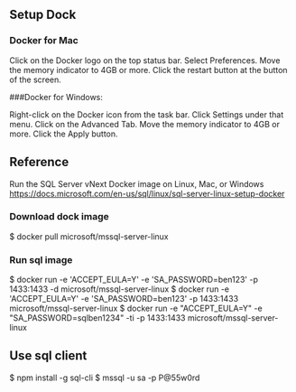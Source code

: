 ##

## Setup Dock
### Docker for Mac

Click on the Docker logo on the top status bar.
Select Preferences.
Move the memory indicator to 4GB or more.
Click the restart button at the button of the screen.

###Docker for Windows:

Right-click on the Docker icon from the task bar.
Click Settings under that menu.
Click on the Advanced Tab.
Move the memory indicator to 4GB or more.
Click the Apply button.


## Reference
Run the SQL Server vNext Docker image on Linux, Mac, or Windows
https://docs.microsoft.com/en-us/sql/linux/sql-server-linux-setup-docker

### Download dock image
$ docker pull microsoft/mssql-server-linux

### Run sql image
$ docker run -e 'ACCEPT_EULA=Y' -e 'SA_PASSWORD=ben123' -p 1433:1433 -d microsoft/mssql-server-linux
$ docker run -e 'ACCEPT_EULA=Y' -e 'SA_PASSWORD=ben123' -p 1433:1433 microsoft/mssql-server-linux
$ docker run  -e "ACCEPT_EULA=Y" -e "SA_PASSWORD=sqlben1234" -ti -p 1433:1433 microsoft/mssql-server-linux
## Use sql client
$ npm install -g sql-cli
$ mssql -u sa -p P@55w0rd
